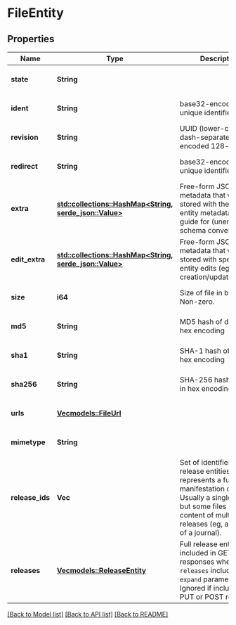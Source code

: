 # FileEntity

## Properties
Name | Type | Description | Notes
------------ | ------------- | ------------- | -------------
**state** | **String** |  | [optional] [default to None]
**ident** | **String** | base32-encoded unique identifier | [optional] [default to None]
**revision** | **String** | UUID (lower-case, dash-separated, hex-encoded 128-bit) | [optional] [default to None]
**redirect** | **String** | base32-encoded unique identifier | [optional] [default to None]
**extra** | [**std::collections::HashMap<String, serde_json::Value>**](AnyType.md) | Free-form JSON metadata that will be stored with the other entity metadata. See guide for (unenforced) schema conventions.  | [optional] [default to None]
**edit_extra** | [**std::collections::HashMap<String, serde_json::Value>**](AnyType.md) | Free-form JSON metadata that will be stored with specific entity edits (eg, creation/update/delete).  | [optional] [default to None]
**size** | **i64** | Size of file in bytes. Non-zero. | [optional] [default to None]
**md5** | **String** | MD5 hash of data, in hex encoding | [optional] [default to None]
**sha1** | **String** | SHA-1 hash of data, in hex encoding | [optional] [default to None]
**sha256** | **String** | SHA-256 hash of data, in hex encoding | [optional] [default to None]
**urls** | [**Vec<models::FileUrl>**](file_url.md) |  | [optional] [default to None]
**mimetype** | **String** |  | [optional] [default to None]
**release_ids** | **Vec<String>** | Set of identifier of release entities this file represents a full manifestation of. Usually a single release, but some files contain content of multiple full releases (eg, an issue of a journal).  | [optional] [default to None]
**releases** | [**Vec<models::ReleaseEntity>**](release_entity.md) | Full release entities, included in GET responses when `releases` included in `expand` parameter. Ignored if included in PUT or POST requests.  | [optional] [default to None]

[[Back to Model list]](../README.md#documentation-for-models) [[Back to API list]](../README.md#documentation-for-api-endpoints) [[Back to README]](../README.md)


